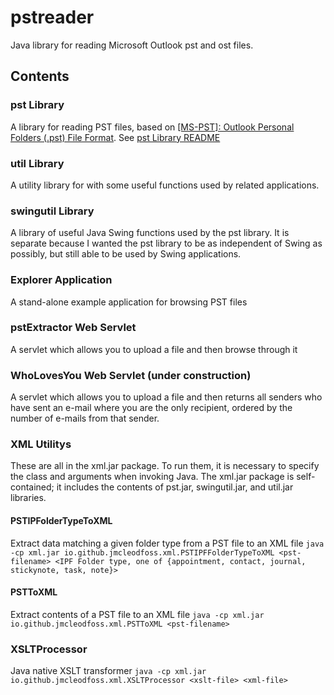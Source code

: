 # pstreader
Java library for reading Microsoft Outlook pst and ost files.

## Contents
### pst Library
A library for reading PST files, based on [[MS-PST]: Outlook Personal Folders (.pst) File Format](https://docs.microsoft.com/en-us/openspecs/office_file_formats/ms-pst/141923d5-15ab-4ef1-a524-6dce75aae546).
See [pst Library README](pst/README.md)

### util Library
A utility library for with some useful functions used by related applications.

### swingutil Library
A library of useful Java Swing functions used by the pst library. It is separate because I wanted the pst library to be as independent of Swing as possibly, but still able to be used by Swing applications.

### Explorer Application
A stand-alone example application for browsing PST files

### pstExtractor Web Servlet
A servlet which allows you to upload a file and then browse through it

### WhoLovesYou Web Servlet (under construction)
A servlet which allows you to upload a file and then returns all senders who have sent an e-mail where you are the only recipient, ordered by the number of e-mails from that sender.

### XML Utilitys
These are all in the xml.jar package. To run them, it is necessary to specify the class and arguments when invoking Java. The xml.jar package is self-contained; it includes the contents of pst.jar, swingutil.jar, and util.jar libraries.

#### PSTIPFolderTypeToXML
Extract data matching a given folder type from a PST file to an XML file
`java -cp xml.jar io.github.jmcleodfoss.xml.PSTIPFFolderTypeToXML <pst-filename> <IPF Folder type, one of {appointment, contact, journal, stickynote, task, note}>`

#### PSTToXML
Extract contents of a PST file to an XML file
`java -cp xml.jar io.github.jmcleodfoss.xml.PSTToXML <pst-filename>`

### XSLTProcessor
Java native XSLT transformer
`java -cp xml.jar io.github.jmcleodfoss.xml.XSLTProcessor <xslt-file> <xml-file>`
